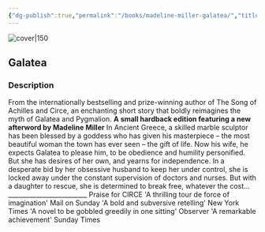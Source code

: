 ```yaml
---
{"dg-publish":true,"permalink":"/books/madeline-miller-galatea/","title":"\"Galatea\"","tags":["Fantasy","short-story"]}
---
```




![cover|150](http://books.google.com/books/content?id=jd5ZEAAAQBAJ&printsec=frontcover&img=1&zoom=1&edge=curl&source=gbs_api)

## Galatea

### Description

From the internationally bestselling and prize-winning author of The Song of Achilles and Circe, an enchanting short story that boldly reimagines the myth of Galatea and Pygmalion. **A small hardback edition featuring a new afterword by Madeline Miller** In Ancient Greece, a skilled marble sculptor has been blessed by a goddess who has given his masterpiece – the most beautiful woman the town has ever seen – the gift of life. Now his wife, he expects Galatea to please him, to be obedience and humility personified. But she has desires of her own, and yearns for independence. In a desperate bid by her obsessive husband to keep her under control, she is locked away under the constant supervision of doctors and nurses. But with a daughter to rescue, she is determined to break free, whatever the cost... _________________________ Praise for CIRCE 'A thrilling tour de force of imagination' Mail on Sunday 'A bold and subversive retelling' New York Times 'A novel to be gobbled greedily in one sitting' Observer 'A remarkable achievement' Sunday Times
```